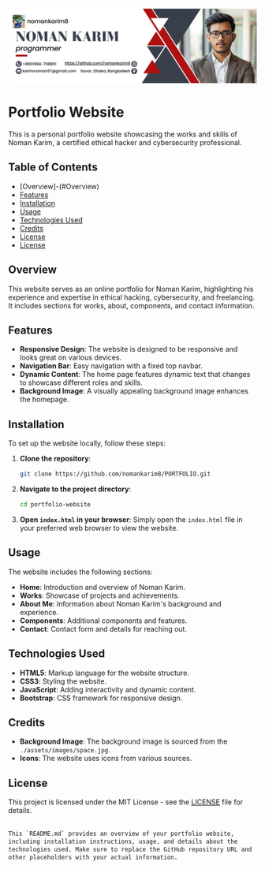 ![logo]( https://github.com/nomankarim8/nomankarim8/blob/main/image.png?raw=true )

# Portfolio Website

This is a personal portfolio website showcasing the works and skills of Noman Karim, a certified ethical hacker and cybersecurity professional.

## Table of Contents
- [Overview]-(#Overview)
- [Features](#features)
- [Installation](#installation)
- [Usage](#usage)
- [Technologies Used](#technologies-used)
- [Credits](#credits)
- [License](#license)
- [License](https://nomankarim8.github.io/stacked/)

## Overview
This website serves as an online portfolio for Noman Karim, highlighting his experience and expertise in ethical hacking, cybersecurity, and freelancing. It includes sections for works, about, components, and contact information.

## Features
- **Responsive Design**: The website is designed to be responsive and looks great on various devices.
- **Navigation Bar**: Easy navigation with a fixed top navbar.
- **Dynamic Content**: The home page features dynamic text that changes to showcase different roles and skills.
- **Background Image**: A visually appealing background image enhances the homepage.

## Installation
To set up the website locally, follow these steps:

1. **Clone the repository**:
   ```bash
   git clone https://github.com/nomankarim8/PORTFOLIO.git
   ```

2. **Navigate to the project directory**:
   ```bash
   cd portfolio-website
   ```

3. **Open `index.html` in your browser**:
   Simply open the `index.html` file in your preferred web browser to view the website.

## Usage
The website includes the following sections:

- **Home**: Introduction and overview of Noman Karim.
- **Works**: Showcase of projects and achievements.
- **About Me**: Information about Noman Karim's background and experience.
- **Components**: Additional components and features.
- **Contact**: Contact form and details for reaching out.

## Technologies Used
- **HTML5**: Markup language for the website structure.
- **CSS3**: Styling the website.
- **JavaScript**: Adding interactivity and dynamic content.
- **Bootstrap**: CSS framework for responsive design.

## Credits
- **Background Image**: The background image is sourced from the `./assets/images/space.jpg`.
- **Icons**: The website uses icons from various sources.

## License
This project is licensed under the MIT License - see the [LICENSE](LICENSE) file for details.
```

This `README.md` provides an overview of your portfolio website, including installation instructions, usage, and details about the technologies used. Make sure to replace the GitHub repository URL and other placeholders with your actual information.
